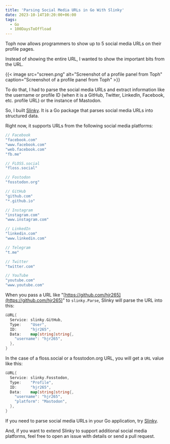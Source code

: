 ```yaml
---
title: 'Parsing Social Media URLs in Go With Slinky'
date: 2023-10-14T10:20:00+06:00
tags:
  - Go
  - 100DaysToOffload
---
```


Toph now allows programmers to show up to 5 social media URLs on their profile pages.

Instead of showing the entire URL, I wanted to show the important bits from the URL.

{{< image src="screen.png" alt="Screenshot of a profile panel from Toph" caption="Screenshot of a profile panel from Toph" >}}

To do that, I had to parse the social media URLs and extract information like the username or profile ID (when it is a GitHub, Twitter, LinkedIn, Facebook, etc. profile URL) or the instance of Mastodon.

So, I built [Slinky](https://github.com/FurqanSoftware/slinky). It is a Go package that parses social media URLs into structured data.

Right now, it supports URLs from the following social media platforms:

``` go
// Facebook
"facebook.com"
"www.facebook.com"
"web.facebook.com"
"fb.me"

// FLOSS.social
"floss.social"

// Fostodon
"fosstodon.org"

// GitHub
"github.com"
"*.github.io"

// Instagram
"instagram.com"
"www.instagram.com"

// LinkedIn
"linkedin.com"
"www.linkedin.com"

// Telegram
"t.me"

// Twitter
"twitter.com"

// YouTube
"youtube.com"
"www.youtube.com"
```

When you pass a URL like "[https://github.com/hjr265](https://github.com/hjr265)" to `slinky.Parse`, Slinky will parse the URL into this:

``` go
&URL{
  Service: slinky.GitHub,
  Type:    "User",
  ID:      "hjr265",
  Data:    map[string]string{,
    "username": "hjr265",
  },
}
```

In the case of a floss.social or a fosstodon.org URL, you will get a `URL` value like this:

``` go
&URL{
  Service: slinky.Fosstodon,
  Type:    "Profile",
  ID:      "hjr265",
  Data:    map[string]string{,
    "username": "hjr265",
    "platform": "Mastodon",
  },
}
```

If you need to parse social media URLs in your Go application, try [Slinky](https://github.com/FurqanSoftware/slinky).

And, if you want to extend Slinky to support additional social media platforms, feel free to open an issue with details or send a pull request.
